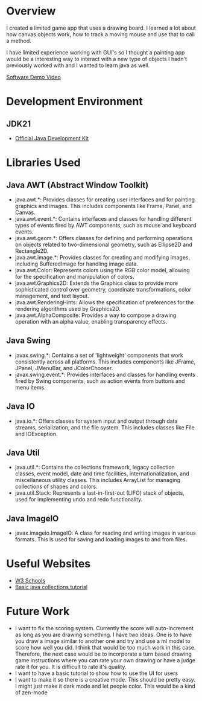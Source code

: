 # Overview

I created a limited game app that uses a drawing board. I learned a lot about how canvas objects work, how to track a moving mouse and use that to call a method.

I have limited experience working with GUI's so I thought a painting app would be a interesting way to interact with a new type of objects I hadn't previously worked with and I wanted to learn java as well.

[Software Demo Video](https://youtu.be/vNR_Unt-fhI)

# Development Environment

## JDK21

- [Official Java Development Kit](https://docs.oracle.com/en/java/javase/index.html)

# Libraries Used

## Java AWT (Abstract Window Toolkit)
- java.awt.*: Provides classes for creating user interfaces and for painting graphics and images. This includes components like Frame, Panel, and Canvas.
- java.awt.event.*: Contains interfaces and classes for handling different types of events fired by AWT components, such as mouse and keyboard events.
- java.awt.geom.*: Offers classes for defining and performing operations on objects related to two-dimensional geometry, such as Ellipse2D and Rectangle2D.
- java.awt.image.*: Provides classes for creating and modifying images, including BufferedImage for handling image data.
- java.awt.Color: Represents colors using the RGB color model, allowing for the specification and manipulation of colors.
- java.awt.Graphics2D: Extends the Graphics class to provide more sophisticated control over geometry, coordinate transformations, color management, and text layout.
- java.awt.RenderingHints: Allows the specification of preferences for the rendering algorithms used by Graphics2D.
- java.awt.AlphaComposite: Provides a way to compose a drawing operation with an alpha value, enabling transparency effects.
## Java Swing
- javax.swing.*: Contains a set of 'lightweight' components that work consistently across all platforms. This includes components like JFrame, JPanel, JMenuBar, and JColorChooser.
- javax.swing.event.*: Provides interfaces and classes for handling events fired by Swing components, such as action events from buttons and menu items.
## Java IO
- java.io.*: Offers classes for system input and output through data streams, serialization, and the file system. This includes classes like File and IOException.
## Java Util
- java.util.*: Contains the collections framework, legacy collection classes, event model, date and time facilities, internationalization, and miscellaneous utility classes. This includes ArrayList for managing collections of shapes and colors.
- java.util.Stack: Represents a last-in-first-out (LIFO) stack of objects, used for implementing undo and redo functionality.
## Java ImageIO
- javax.imageio.ImageIO: A class for reading and writing images in various formats. This is used for saving and loading images to and from files.

# Useful Websites

- [W3 Schools](https://www.w3schools.com/java/default.asp)
- [Basic java collections tutorial](https://beginnersbook.com/java-collections-tutorials/)

# Future Work

- I want to fix the scoring system. Currently the score will auto-increment as long as you are drawing something. I have two ideas. One is to have you draw a image similar to another one and try and use a ml model to score how well you did. I think that would be too much work in this case. Therefore, the next case would be to incorporate a turn based drawing game instructions where you can rate your own drawing or have a judge rate it for you. It is difficult to rate it's quality. 
- I want to have a basic tutorial to show how to use the UI for users
- I want to make it so there is a creative mode. This should be pretty easy. I might just make it dark mode and let people color. This would be a kind of zen-mode
